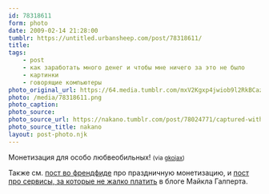 ```yaml
---
id: 78318611
form: photo
date: 2009-02-14 21:28:00
tumblr: https://untitled.urbansheep.com/post/78318611/
title:
tags:
    - post
    - как заработать много денег и чтобы мне ничего за это не было
    - картинки
    - говорящие компьютеры
photo_original_url: https://64.media.tumblr.com/mxV2Kgxp4jwiob9l2RkBCazJo1_1280.png
photo: /media/78318611.png
photo_caption: 
photo_source:
photo_source_url: https://nakano.tumblr.com/post/78024771/captured-with-gyamblr-for-windows-based-on
photo_source_title: nakano
layout: post-photo.njk
---
```


<p>Монетизация для особо любвеобильных! <small>(via <a href="http://gkojax.tumblr.com/post/78025336">gkojax</a>)</small></p>

<p>Также см. <a href="http://friendfeed.com/e/04044403-cbda-4c7f-849a-115186cb42e1">пост во френдфиде</a> про праздничную монетизацию, и <a href="http://www.michaelgalpert.com/2008/08/what-do-you-pay-for.html">пост про сервисы, за которые не жалко платить</a> в блоге Майкла Галперта.</p>

